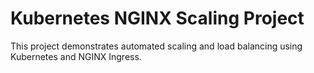 # Kubernetes NGINX Scaling Project

This project demonstrates automated scaling and load balancing using Kubernetes and NGINX Ingress.